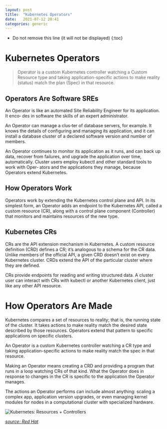```yaml
---
layout: post
title:  "Kubernetes Operators"
date:   2021-07-12 20:41
categories: generic
---
```


* Do not remove this line (it will not be displayed)
{:toc}

# Kubernetes Operators

> Operator is a custom Kubernetes controller watching a Custom Resource type and taking
application-specific actions to make reality (status) match the plan (Spec) in that resource.

## Operators Are Software SREs

An Operator is like an automated Site Reliability Engineer for its application. It enco‐
des in software the skills of an expert administrator. 

An Operator can manage a clus‐ter of database servers, for example. It knows the details of configuring and managing
its application, and it can install a database cluster of a declared software version and
number of members. 

An Operator continues to monitor its application as it runs, and can back up data, recover from failures, and upgrade the application over time, automatically. Cluster users employ kubectl and other standard tools to work with Oper‐
ators and the applications they manage, because Operators extend Kubernetes.

## How Operators Work

Operators work by extending the Kubernetes control plane and API. In its simplest
form, an Operator adds an endpoint to the Kubernetes API, called a custom resource
(CR), along with a control plane component (Controller) that monitors and maintains resources
of the new type.

## Kubernetes CRs

CRs are the API extension mechanism in Kubernetes. A custom resource definition
(CRD) defines a CR; it’s analogous to a schema for the CR data. Unlike members of
the official API, a given CRD doesn’t exist on every Kubernetes cluster. CRDs extend
the API of the particular cluster where they are defined. 

CRs provide endpoints for
reading and writing structured data. A cluster user can interact with CRs with
kubectl or another Kubernetes client, just like any other API resource.

# How Operators Are Made

Kubernetes compares a set of resources to reality; that is, the running state of the
cluster. It takes actions to make reality match the desired state described by those
resources. Operators extend that pattern to specific applications on specific clusters.

An Operator is a custom Kubernetes controller watching a CR type and taking
application-specific actions to make reality match the spec in that resource.

Making an Operator means creating a CRD and providing a program that runs in a
loop watching CRs of that kind. What the Operator does in response to changes in
the CR is specific to the application the Operator manages. 

The actions an Operator performs can include almost anything: scaling a complex app, application version
upgrades, or even managing kernel modules for nodes in a computational cluster
with specialized hardware.


![Kubernetes: Resources + Controllers](https://www.redhat.com/cms/managed-files/styles/wysiwyg_full_width/s3/image3_35_0.png?itok=zAn9Qoa-)

_[source: Red Hat](https://www.redhat.com/en/blog/operators-over-easy-introduction-kubernetes-operators)_